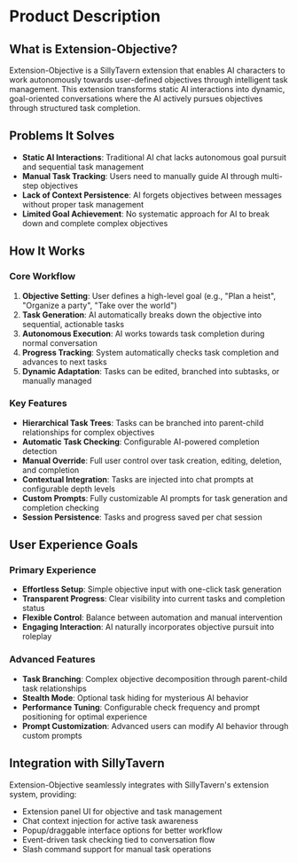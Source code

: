 # Product Description

## What is Extension-Objective?

Extension-Objective is a SillyTavern extension that enables AI characters to work autonomously towards user-defined objectives through intelligent task management. This extension transforms static AI interactions into dynamic, goal-oriented conversations where the AI actively pursues objectives through structured task completion.

## Problems It Solves

- **Static AI Interactions**: Traditional AI chat lacks autonomous goal pursuit and sequential task management
- **Manual Task Tracking**: Users need to manually guide AI through multi-step objectives
- **Lack of Context Persistence**: AI forgets objectives between messages without proper task management
- **Limited Goal Achievement**: No systematic approach for AI to break down and complete complex objectives

## How It Works

### Core Workflow
1. **Objective Setting**: User defines a high-level goal (e.g., "Plan a heist", "Organize a party", "Take over the world")
2. **Task Generation**: AI automatically breaks down the objective into sequential, actionable tasks
3. **Autonomous Execution**: AI works towards task completion during normal conversation
4. **Progress Tracking**: System automatically checks task completion and advances to next tasks
5. **Dynamic Adaptation**: Tasks can be edited, branched into subtasks, or manually managed

### Key Features
- **Hierarchical Task Trees**: Tasks can be branched into parent-child relationships for complex objectives
- **Automatic Task Checking**: Configurable AI-powered completion detection
- **Manual Override**: Full user control over task creation, editing, deletion, and completion
- **Contextual Integration**: Tasks are injected into chat prompts at configurable depth levels
- **Custom Prompts**: Fully customizable AI prompts for task generation and completion checking
- **Session Persistence**: Tasks and progress saved per chat session

## User Experience Goals

### Primary Experience
- **Effortless Setup**: Simple objective input with one-click task generation
- **Transparent Progress**: Clear visibility into current tasks and completion status
- **Flexible Control**: Balance between automation and manual intervention
- **Engaging Interaction**: AI naturally incorporates objective pursuit into roleplay

### Advanced Features
- **Task Branching**: Complex objective decomposition through parent-child task relationships
- **Stealth Mode**: Optional task hiding for mysterious AI behavior
- **Performance Tuning**: Configurable check frequency and prompt positioning for optimal experience
- **Prompt Customization**: Advanced users can modify AI behavior through custom prompts

## Integration with SillyTavern

Extension-Objective seamlessly integrates with SillyTavern's extension system, providing:
- Extension panel UI for objective and task management
- Chat context injection for active task awareness
- Popup/draggable interface options for better workflow
- Event-driven task checking tied to conversation flow
- Slash command support for manual task operations

